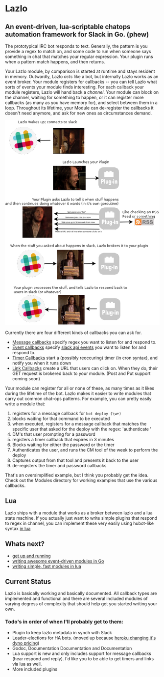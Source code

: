 # Lazlo
## An event-driven, lua-scriptable chatops automation framework for Slack in Go. (phew)

The prototypical IRC bot responds to text. Generally, the pattern is you
provide a regex to match on, and some code to run when someone says something
in chat that matches your regular expression. Your plugin runs when a pattern
match happens, and then returns.

Your Lazlo module, by comparison is started at runtime and stays resident in
memory. Outwardly, Lazlo *acts* like a bot, but internally Lazlo works as an
event broker.  Your module registers for callbacks -- you can tell Lazlo what
sorts of events your module finds interesting. For each callback your module
registers, Lazlo will hand back a *channel*. Your module can block on the
channel, waiting for something to happen, or it can register more callbacks (as
many as you have memory for), and select between them in a loop. Throughout its
lifetime, your Module can de-register the callbacks it doesn't need anymore, and
ask for new ones as circumstances demand.

![](docs/screenshots/lazlo.png)

Currently there are four different kinds of callbacks you can ask for.

* [Message callbacks](docs/messagecb.md) specify regex you want to listen for and respond to. 
* [Event callbacks](docs/messagecb.md) specify [slack api events](https://api.slack.com/events) you want to listen for and respond to. 
* [Timer Callbacks](docs/timercb.md) start a (possibly reoccuring) timer (in cron syntax), and notify you when it runs down
* [Link Callbacks](docs/linkcb.md) create a URL that users can click on. When they do, their GET request is brokered back to your module. (Post and Put support coming soon)

Your module can register for all or none of these, as many times as it likes
during the lifetime of the bot. Lazlo makes it easier to write modules that
carry out common chat-ops patterns. For example, you can pretty easily write a
module that: 

1. registers for a message callback for `bot deploy (\w+)` 
2. blocks waiting for that command to be executed
3. when executed, registers for a message callback that matches the specific user that asked for the deploy with the regex: 'authenticate <password>'
4. DM's that user prompting for a password
5. registers a timer callback that expires in 3 minutes
6. Blocks waiting for either the password or the timer
7. Authenticates the user, and runs the CM tool of the week to perform the deploy
8. Captures output from that tool and presents it back to the user
9. de-registers the timer and password callbacks

That's an oversimplified example, but I think you probably get the idea. Check
out the Modules directory for working examples that use the various callbacks. 

## Lua
Lazlo ships with a module that works as a broker between lazlo and a lua state
machine. If you actually just want to write simple plugins that respond to
regex in channel, you can implement these very easily using hubot-like syntax
[in lua](docs/lua.md)

## Whats next?
* [get up and running](docs/install.md)
* [writing awesome event-driven modules in Go](docs/plugins.md)
* [writing simple, fast modules in lua](docs/lua.md)

## Current Status

Lazlo is basically working and basically documented. All callback types are
implemented and functional and there are several included modules of varying
degress of complexity that should help get you started writing your own.

### Todo's in order of when I'll probably get to them:

* Plugin to keep lazlo metadata in synch with Slack
* Leader-elections for HA bots. (moved up because [heroku changing it's dyno pricing](http://www.octolabs.com/blogs/octoblog/2015/03/31/analysis-of-the-rumored-heroku-pricing-changes/))
* Godoc, Documentation Documentation and Documentation
* Lua support is new and only includes support for message callbacks (hear respond and reply). I'd like you to be able to get timers and links via lua as well.
* More included plugins
